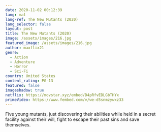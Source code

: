 ```yaml
---
date: 2020-11-02 00:12:39
lang: mal
lang-ref: The New Mutants (2020)
lang_selector: false
layout: post
title: The New Mutants (2020)
image: /assets/images/216.jpg
featured_image: /assets/images/216.jpg
author: maxflix21
genre:
  - Action
  - Adventure
  - Horror
  - Sci-Fi
country: United States
content_rating: PG-13
featured: false
imageshadow: true
netflix: https://movstar.xyz/embed/D4pRfvEDLGbTHYx
primeVideo: https://www.fembed.com/v/we-d5snmzywxz33
---
```

Five young mutants, just discovering their abilities while held in a secret facility against their will, fight to escape their past sins and save themselves.